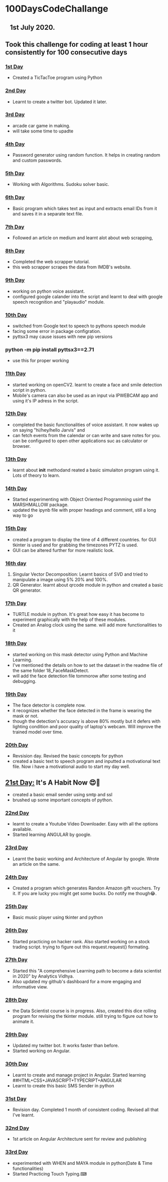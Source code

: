 # 100DaysCodeChallange
 ## &nbsp;&nbsp; 1st July 2020.
 ## Took this challenge for coding at least 1 hour consistently for 100 consecutive days
### [1st Day]
- Created a TicTacToe program using Python
### [2nd Day]
- Learnt to create a twitter bot. Updated it later.
### [3rd Day]
- arcade car game in making.
- will take some time to upadte
### [4th Day]
- Password generator using random function. It helps in creating random and custom passwords.
### [5th Day]
- Working with Algorithms. Sudoku solver basic.
### [6th Day]
- Basic program which takes text as input and extracts email IDs from it and saves it in a separate text file.
### [7th Day]
- Followed an article on medium and learnt alot about web scrapping,
### [8th Day]
- Completed the web scrapper tutorial.
- this web scrapper scrapes the data from IMDB's website.
### [9th Day]
- working on python voice assistant.
- configured google calander into the script and learnt to deal with google speech recognition and "playaudio" module.
### [10th Day]
- switched from Google text to speech to pythons speech module
- facing some error in package configration.
- pyttsx3 may cause issues with new pip versions
### python -m pip install pyttsx3==2.71
- use this for proper working
### [11th Day]
- started working on openCV2. learnt to create a face and smile detection script in python.
- Mobile's camera can also be used as an input via IPWEBCAM app and using it's IP adress in the script.
### [12th Day]
- completed the basic functionalities of voice assistant. It now wakes up on saying "hi/hey/hello Jarvis" and 
- can fetch events from the calendar or can write and save notes for you. can be configured to open other applications suc as calculator or browser. 
### [13th Day]
- learnt about __init__ methodand reated a basic simulaiton program using it. Lots of theory to learn.
### [14th Day]
- Started experimenting with Object Oriented Programming usinf the MARSHMALLOW package.
- updated the ipynb file with proper headings and comment, still a long way to go
### [15th Day]
- created a program to display the time of 4 different countries. for GUI tkinter is used and for grabbing the timezones PYTZ is used.
- GUI can be altered further for more realistic look.
### [16th day]
  1. Singular Vector Decomposition: Learnt basics of SVD and tried to manipulate a image using 5% 20% and 100%.
  2. QR Generator. learnt about qrcode module in python and created a basic QR generator.
### [17th Day]
- TURTLE module in python. It's great how easy it has become to experiment graphically with the help of these modules.
- Created an Analog clock using the same. will add more functionalities to it
### [18th Day]
- started working on this mask detector using Python and Machine Learning.
- I've mentioned the details on how to set the dataset in the readme file of the same folder 18_FaceMaskDetect.
- will add the face detection file tommorow after some testing and debugging.
### [19th Day]
- The face detector is complete now.
- it recognizes whether the face detected in the frame is wearing the mask or not.
- though the detection's accuracy is above 80% mostly but it defers with lighting condition and poor quality of laptop's webcam. Will improve the trained model over time.
### [20th Day]
- Revsision day. Revised the basic concepts for python
- created a basic text to speech program and inputted a motivational text file. Now i have a motivational audio to start my day well.
## [21st Day:] It's A Habit Now 😍🤣
- created a basic email sender using smtp and ssl
- brushed up some important concepts of python.
### [22nd Day]
- learnt to create a Youtube Video Downloader. Easy with all the options available.
- Started learning ANGULAR by google.
### [23rd Day]
- Learnt the basic working and Architecture of Angular by google. Wrote an article on the same.
### [24th Day]
- Created a program which generates Randon Amazon gift vouchers. Try it. If you are lucky you might get some bucks. Do notify me though😂.
### [25th Day]
- Basic music player using tkinter and python
### [26th Day]
- Started practicing on hacker rank. Also started working on a stock trading script. trying to figure out this request.request() formating.
### [27th Day]
- Started this "A comprehensive Learning path to become a data scientist in 2020" by Analytics Vidhya. 
- Also updated my github's dashboard for a more engaging and informative view.
### [28th Day]
- the Data Scientist course is in progress. Also, created this dice rolling program for revising the tkinter module. still trying to figure out how to animate it.
### [29th Day]
- Updated my twitter bot. It works faster than before.
- Started working on Angular.
### [30th Day]
- Learnt to create and manage project in Angular. Started learning ##HTML+CSS+JAVASCRIPT+TYPECRIPT+ANGULAR
- Learnt to create this basic SMS Sender in python
### [31st Day]
- Revision day. Completed 1 month of consistent coding. Revised all that I've learnt.
### [32nd Day]
- 1st article on Angular Architecture sent for review and publishing
### [33rd Day]
- experimented with WHEN and MAYA module in python(Date & Time functionalities)
- Started Practicing Touch Typing.⌨




[1st Day]:https://github.com/iamharshit13/100DaysCodeChallange/blob/master/1_TicTacToe.py
[2nd Day]:https://github.com/iamharshit13/100DaysCodeChallange/blob/master/2_twitterBot.py
[3rd Day]:https://github.com/iamharshit13/100DaysCodeChallange/tree/master/3_pygame
[4th Day]:https://github.com/iamharshit13/100DaysCodeChallange/blob/master/4_PasswordGenerator.py
[5th Day]:https://github.com/iamharshit13/100DaysCodeChallange/blob/master/5_sudokuSolver.py
[6th Day]:https://github.com/iamharshit13/100DaysCodeChallange/blob/master/6_emailExtractor
[7th Day]:https://github.com/iamharshit13/100DaysCodeChallange/blob/master/7_webScrapping.txt
[8th Day]:https://github.com/iamharshit13/100DaysCodeChallange/blob/master/8_webScrapping.py
[9th Day]:https://github.com/iamharshit13/100DaysCodeChallange/blob/master/9_PythonVoiceAssistant.py
[10th Day]:https://github.com/iamharshit13/100DaysCodeChallange/blob/master/10_PythonVoiceAssistant.py
[11th Day]:https://github.com/iamharshit13/100DaysCodeChallange/tree/master/11_FaceandSmileDetection
[12th Day]:https://github.com/iamharshit13/100DaysCodeChallange/tree/master/12_PythonVoiceAssistant-f
[13th Day]:https://github.com/iamharshit13/100DaysCodeChallange/blob/master/13_simulation.py
[14th Day]:https://github.com/iamharshit13/100DaysCodeChallange/blob/master/14_marshmallow.ipynb
[15th Day]:https://github.com/iamharshit13/100DaysCodeChallange/tree/master/15_ClockGUI
[16th Day]:https://github.com/iamharshit13/100DaysCodeChallange/tree/master/16
[17th Day]:https://github.com/iamharshit13/100DaysCodeChallange/tree/master/17_AnalogClock
[18th Day]:https://github.com/iamharshit13/100DaysCodeChallange/tree/master/18_FaceMaskDetect
[19th Day]:https://github.com/iamharshit13/100DaysCodeChallange/tree/master/19_FaceMaskDetector
[20th Day]:https://github.com/iamharshit13/100DaysCodeChallange/tree/master/20_textToAudio
[21st Day:]:https://github.com/iamharshit13/100DaysCodeChallange/tree/master/21_EmailSender
[22nd Day]:https://github.com/iamharshit13/100DaysCodeChallange/tree/master/22_YouTubeDownloader
[23rd Day]:https://github.com/iamharshit13/100DaysCodeChallange/tree/master/23_Architecture_of_angular
[24th Day]:https://github.com/iamharshit13/100DaysCodeChallange/blob/master/24_AmazonGiftCardGen.py
[25th Day]:https://github.com/iamharshit13/100DaysCodeChallange/blob/master/25_MusicPlayer.py
[26th Day]:https://github.com/iamharshit13/100DaysCodeChallange/blob/master/26_Trade.py
[27th Day]:https://github.com/iamharshit13
[28th Day]:https://github.com/iamharshit13/100DaysCodeChallange/tree/master/28_Dice_Roll
[29th Day]:https://twitter.com/ha13bot
[30th Day]:https://github.com/iamharshit13/100DaysCodeChallange/blob/master/30_smsSender.py
[31st Day]:https://github.com/iamharshit13/
[32nd Day]:https://github.com/iamharshit13/100DaysCodeChallange/blob/master/32_ArchitectureOfAngular.pdf
[33rd Day]:https://www.keybr.com/
